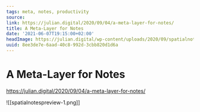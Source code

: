 ```yaml
---
tags: meta, notes, productivity
source:
link: https://julian.digital/2020/09/04/a-meta-layer-for-notes/
title: A Meta-Layer for Notes
date: '2021-06-07T19:15:00+02:00'
headImage: https://julian.digital/wp-content/uploads/2020/09/spatialnotespreview-1.png
uuid: 8ee3de7e-6aad-40c8-992d-3cbb820d1d6a
---
```


# A Meta-Layer for Notes
https://julian.digital/2020/09/04/a-meta-layer-for-notes/

![[spatialnotespreview-1.png]]
